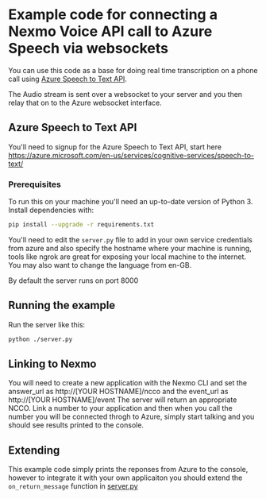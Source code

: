 # Example code for connecting a Nexmo Voice API call to Azure Speech via websockets

You can use this code as a base for doing real time transcription on a phone call using [Azure Speech to Text API](https://azure.microsoft.com/en-us/services/cognitive-services/speech-to-text/).

The Audio stream is sent over a websocket to your server and you then relay that on to the Azure websocket interface.

## Azure Speech to Text API
You'll need to signup for the Azure Speech to Text API, start here https://azure.microsoft.com/en-us/services/cognitive-services/speech-to-text/

### Prerequisites

To run this on your machine you'll need an up-to-date version of Python 3. Install dependencies with:

```bash
pip install --upgrade -r requirements.txt
```

You'll need to edit the `server.py` file to add in your own service credentials from azure and also specify the hostname where your machine is running, tools like ngrok are great for exposing your local machine to the internet. You may also want to change the language from en-GB.

By default the server runs on port 8000

## Running the example

Run the server like this:
```bash
python ./server.py 

```

## Linking to Nexmo 
You will need to create a new application with the Nexmo CLI and set the answer_url as http://[YOUR HOSTNAME]/ncco and the event_url as  http://[YOUR HOSTNAME]/event
The server will return an appropriate NCCO.
Link a number to your application and then when you call the number you will be connected throgh to Azure, simply start talking and you should see results printed to the console.


## Extending 
This example code simply prints the reponses from Azure to the console, however to integrate it with your own applicaiton you should extend the `on_return_message` function in [server.py](https://github.com/nexmo-community/voice-microsoft-speechtotext/blob/master/server.py#L119)
